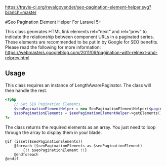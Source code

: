 https://travis-ci.org/revalgovender/seo-pagination-element-helper.svg?branch=master

#Seo Pagination Element Helper For Laravel 5+

This class generates HTML link elements rel=”next” and rel=”prev” to indicate the relationship between component URLs
in a paginated series. These elements are recommended to be put in by Google for SEO benefits. Please read the following for more information: https://webmasters.googleblog.com/2011/09/pagination-with-relnext-and-relprev.html

## Usage
This class requires an instance of LengthAwarePaginator. The class will then handle the rest.

```php
<?php
    // Get SEO Pagination Elements.
    $seoPaginationElementHelper = new SeoPaginationElementHelper($paginatedArticles);
    $seoPaginationElements = $seoPaginationElementHelper->getElements();
?>
```
The class returns the required elements as an array. You just need to loop through the array to display them in your blade.

    @if (isset($seoPaginationElements))
        @foreach ($seoPaginationElements as $seoPaginationElement)
            {!! $seoPaginationElement !!}
        @endforeach
    @endif
